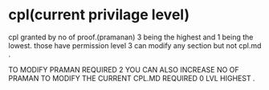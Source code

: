 # cpl(current privilage level)

  cpl granted by no of proof.(pramanan)
  3 being the highest and 1 being the lowest. 
  those have permission level 3 can modify any section but not cpl.md .
  
  TO MODIFY PRAMAN REQUIRED 2 YOU CAN ALSO INCREASE NO OF PRAMAN
  TO MODIFY THE CURRENT CPL.MD REQUIRED 0 LVL HIGHEST .
  
